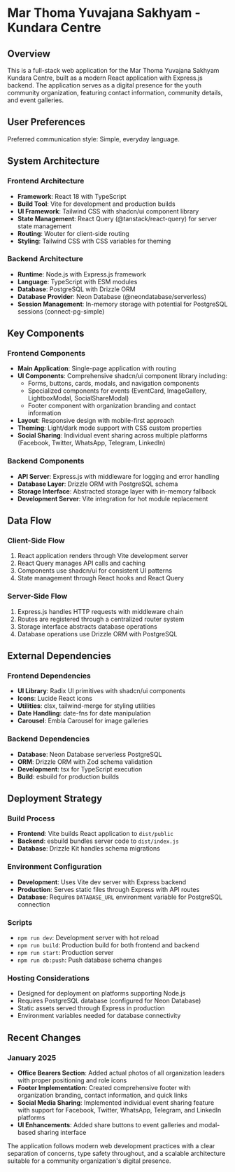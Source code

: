# Mar Thoma Yuvajana Sakhyam - Kundara Centre

## Overview

This is a full-stack web application for the Mar Thoma Yuvajana Sakhyam Kundara Centre, built as a modern React application with Express.js backend. The application serves as a digital presence for the youth community organization, featuring contact information, community details, and event galleries.

## User Preferences

Preferred communication style: Simple, everyday language.

## System Architecture

### Frontend Architecture
- **Framework**: React 18 with TypeScript
- **Build Tool**: Vite for development and production builds
- **UI Framework**: Tailwind CSS with shadcn/ui component library
- **State Management**: React Query (@tanstack/react-query) for server state management
- **Routing**: Wouter for client-side routing
- **Styling**: Tailwind CSS with CSS variables for theming

### Backend Architecture
- **Runtime**: Node.js with Express.js framework
- **Language**: TypeScript with ESM modules
- **Database**: PostgreSQL with Drizzle ORM
- **Database Provider**: Neon Database (@neondatabase/serverless)
- **Session Management**: In-memory storage with potential for PostgreSQL sessions (connect-pg-simple)

## Key Components

### Frontend Components
- **Main Application**: Single-page application with routing
- **UI Components**: Comprehensive shadcn/ui component library including:
  - Forms, buttons, cards, modals, and navigation components
  - Specialized components for events (EventCard, ImageGallery, LightboxModal, SocialShareModal)
  - Footer component with organization branding and contact information
- **Layout**: Responsive design with mobile-first approach
- **Theming**: Light/dark mode support with CSS custom properties
- **Social Sharing**: Individual event sharing across multiple platforms (Facebook, Twitter, WhatsApp, Telegram, LinkedIn)

### Backend Components
- **API Server**: Express.js with middleware for logging and error handling
- **Database Layer**: Drizzle ORM with PostgreSQL schema
- **Storage Interface**: Abstracted storage layer with in-memory fallback
- **Development Server**: Vite integration for hot module replacement

## Data Flow

### Client-Side Flow
1. React application renders through Vite development server
2. React Query manages API calls and caching
3. Components use shadcn/ui for consistent UI patterns
4. State management through React hooks and React Query

### Server-Side Flow
1. Express.js handles HTTP requests with middleware chain
2. Routes are registered through a centralized router system
3. Storage interface abstracts database operations
4. Database operations use Drizzle ORM with PostgreSQL

## External Dependencies

### Frontend Dependencies
- **UI Library**: Radix UI primitives with shadcn/ui components
- **Icons**: Lucide React icons
- **Utilities**: clsx, tailwind-merge for styling utilities
- **Date Handling**: date-fns for date manipulation
- **Carousel**: Embla Carousel for image galleries

### Backend Dependencies
- **Database**: Neon Database serverless PostgreSQL
- **ORM**: Drizzle ORM with Zod schema validation
- **Development**: tsx for TypeScript execution
- **Build**: esbuild for production builds

## Deployment Strategy

### Build Process
- **Frontend**: Vite builds React application to `dist/public`
- **Backend**: esbuild bundles server code to `dist/index.js`
- **Database**: Drizzle Kit handles schema migrations

### Environment Configuration
- **Development**: Uses Vite dev server with Express backend
- **Production**: Serves static files through Express with API routes
- **Database**: Requires `DATABASE_URL` environment variable for PostgreSQL connection

### Scripts
- `npm run dev`: Development server with hot reload
- `npm run build`: Production build for both frontend and backend
- `npm run start`: Production server
- `npm run db:push`: Push database schema changes

### Hosting Considerations
- Designed for deployment on platforms supporting Node.js
- Requires PostgreSQL database (configured for Neon Database)
- Static assets served through Express in production
- Environment variables needed for database connectivity

## Recent Changes

### January 2025
- **Office Bearers Section**: Added actual photos of all organization leaders with proper positioning and role icons
- **Footer Implementation**: Created comprehensive footer with organization branding, contact information, and quick links
- **Social Media Sharing**: Implemented individual event sharing feature with support for Facebook, Twitter, WhatsApp, Telegram, and LinkedIn platforms
- **UI Enhancements**: Added share buttons to event galleries and modal-based sharing interface

The application follows modern web development practices with a clear separation of concerns, type safety throughout, and a scalable architecture suitable for a community organization's digital presence.